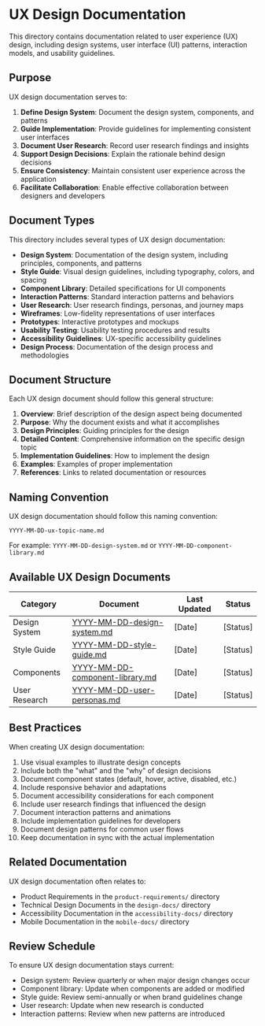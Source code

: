 # UX Design Documentation

This directory contains documentation related to user experience (UX) design, including design systems, user interface (UI) patterns, interaction models, and usability guidelines.

## Purpose

UX design documentation serves to:

1. **Define Design System**: Document the design system, components, and patterns
2. **Guide Implementation**: Provide guidelines for implementing consistent user interfaces
3. **Document User Research**: Record user research findings and insights
4. **Support Design Decisions**: Explain the rationale behind design decisions
5. **Ensure Consistency**: Maintain consistent user experience across the application
6. **Facilitate Collaboration**: Enable effective collaboration between designers and developers

## Document Types

This directory includes several types of UX design documentation:

- **Design System**: Documentation of the design system, including principles, components, and patterns
- **Style Guide**: Visual design guidelines, including typography, colors, and spacing
- **Component Library**: Detailed specifications for UI components
- **Interaction Patterns**: Standard interaction patterns and behaviors
- **User Research**: User research findings, personas, and journey maps
- **Wireframes**: Low-fidelity representations of user interfaces
- **Prototypes**: Interactive prototypes and mockups
- **Usability Testing**: Usability testing procedures and results
- **Accessibility Guidelines**: UX-specific accessibility guidelines
- **Design Process**: Documentation of the design process and methodologies

## Document Structure

Each UX design document should follow this general structure:

1. **Overview**: Brief description of the design aspect being documented
2. **Purpose**: Why the document exists and what it accomplishes
3. **Design Principles**: Guiding principles for the design
4. **Detailed Content**: Comprehensive information on the specific design topic
5. **Implementation Guidelines**: How to implement the design
6. **Examples**: Examples of proper implementation
7. **References**: Links to related documentation or resources

## Naming Convention

UX design documentation should follow this naming convention:

```
YYYY-MM-DD-ux-topic-name.md
```

For example: `YYYY-MM-DD-design-system.md` or `YYYY-MM-DD-component-library.md`

## Available UX Design Documents

| Category | Document | Last Updated | Status |
|----------|----------|-------------|--------|
| Design System | [YYYY-MM-DD-design-system.md](./YYYY-MM-DD-design-system.md) | [Date] | [Status] |
| Style Guide | [YYYY-MM-DD-style-guide.md](./YYYY-MM-DD-style-guide.md) | [Date] | [Status] |
| Components | [YYYY-MM-DD-component-library.md](./YYYY-MM-DD-component-library.md) | [Date] | [Status] |
| User Research | [YYYY-MM-DD-user-personas.md](./YYYY-MM-DD-user-personas.md) | [Date] | [Status] |

## Best Practices

When creating UX design documentation:

1. Use visual examples to illustrate design concepts
2. Include both the "what" and the "why" of design decisions
3. Document component states (default, hover, active, disabled, etc.)
4. Include responsive behavior and adaptations
5. Document accessibility considerations for each component
6. Include user research findings that influenced the design
7. Document interaction patterns and animations
8. Include implementation guidelines for developers
9. Document design patterns for common user flows
10. Keep documentation in sync with the actual implementation

## Related Documentation

UX design documentation often relates to:
- Product Requirements in the `product-requirements/` directory
- Technical Design Documents in the `design-docs/` directory
- Accessibility Documentation in the `accessibility-docs/` directory
- Mobile Documentation in the `mobile-docs/` directory

## Review Schedule

To ensure UX design documentation stays current:

- Design system: Review quarterly or when major design changes occur
- Component library: Update when components are added or modified
- Style guide: Review semi-annually or when brand guidelines change
- User research: Update when new research is conducted
- Interaction patterns: Review when new patterns are introduced 
